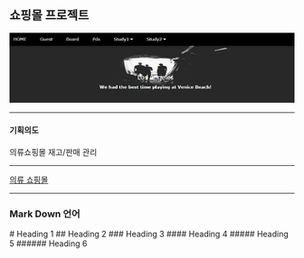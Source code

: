 <h2>쇼핑몰 프로젝트</h2>
<img src="https://github.com/HappyCheon1126/javaProjectS/blob/master/src/main/webapp/resources/images/main.jpg?raw=true">
<hr/>
<h4>기획의도</h4>
의류쇼핑몰 재고/판매 관리

<hr/>
<a href="http://49.142.157.251:9090/javaProjectS/" target="_blank">의류 쇼핑몰</a>
<hr/>
<h3>Mark Down 언어</h3>
<!-- Heading -->
# Heading 1
## Heading 2
### Heading 3
#### Heading 4
##### Heading 5
###### Heading 6
